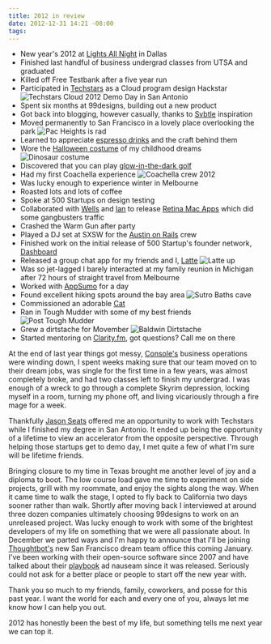 ```yaml
---
title: 2012 in review
date: 2012-12-31 14:21 -08:00
tags:
---
```


* New year's 2012 at [Lights All Night](http://www.lightsallnight.com/) in Dallas
* Finished last handful of business undergrad classes from UTSA and graduated
* Killed off Free Testbank after a five year run
* Participated in [Techstars](http://techstars.com) as a Cloud program design Hackstar ![Techstars Cloud 2012 Demo Day in San Antonio](http://f.cl.ly/items/2B0f1h3E2i2a3S2L012y/546179_10101486990096740_165058834_n.jpeg)
* Spent six months at 99designs, building out a new product
* Got back into blogging, however casually, thanks to [Svbtle](https://svbtle.com/) inspiration
* Moved permanently to San Francisco in a lovely place overlooking the park ![Pac Heights is rad](http://f.cl.ly/items/3g2U1Z2s333R2X3g2A3l/IMG_1418.jpg)
* Learned to appreciate [espresso drinks](http://shittylatte.com) and the craft behind them
* Wore the [Halloween costume](http://bigkidcostumes.com/) of my childhood dreams ![Dinosaur costume](http://f.cl.ly/items/3P241U070d2h1F0C0C3o/398333_531760132434_449512054_n.jpeg)
* Discovered that you can play [glow-in-the-dark golf](http://www.amazon.com/Nitelite-Golf-Ball-Glow-Official/dp/B000L1IJJM/ref=sr_1_6?ie=UTF8&qid=1356992769&sr=8-6&keywords=glow+in+the+dark+golf+balls)
* Had my first Coachella experience ![Coachella crew 2012](http://f.cl.ly/items/1K442h2m0j1B2w3L1W1P/538774_1691978782415_1839610509_n.jpeg)
* Was lucky enough to experience winter in Melbourne
* Roasted lots and lots of coffee
* Spoke at 500 Startups on design testing
* Collaborated with [Wells](https://twitter.com/wr) and [Ian](http://www.ianhirschfeld.com/) to release [Retina Mac Apps](http://retinamacapps.com/) which did some gangbusters traffic
* Crashed the Warm Gun after party
* Played a DJ set at SXSW for the [Austin on Rails](http://austinonrails.org/) crew
* Finished work on the initial release of 500 Startup's founder network, [Dashboard](http://dashboard.io)
* Released a group chat app for my friends and I, [Latte](http://latteup.com) ![Latte up](http://f.cl.ly/items/1K3W1G0H1j401H1r150Z/IMG_1455.jpg)
* Was so jet-lagged I barely interacted at my family reunion in Michigan after 72 hours of straight travel from Melbourne
* Worked with [AppSumo](http://appsumo.com) for a day
* Found excellent hiking spots around the bay area ![Sutro Baths cave](http://f.cl.ly/items/0C1U1L2V2v0Y0A1z2M0t/IMG_1569.jpg)
* Commissioned an adorable [Cat](http://dribbble.com/shots/542089-Nosegrind-Cat)
* Ran in Tough Mudder with some of my best friends ![Post Tough Mudder](http://f.cl.ly/items/2V1p3l1r3d0k0E2l1Q0a/DSCN6500.jpg)
* Grew a dirtstache for Movember ![Baldwin Dirtstache](http://f.cl.ly/items/0R0R2D272w401U3v2Q0y/IMG_1534.jpg)
* Started mentoring on [Clarity.fm](http://clarity.fm/alexbaldwin), got questions? Call me on there

At the end of last year things got messy, [Console's](http://console.fm) business operations were winding down, I spent weeks making sure that our team moved on to their dream jobs, was single for the first time in a few years, was almost completely broke, and had two classes left to finish my undergrad. I was enough of a wreck to go through a complete Skyrim depression, locking myself in a room, turning my phone off, and living vicariously through a fire mage for a week.

Thankfully [Jason Seats](http://twitter.com/seats) offered me an opportunity to work with Techstars while I finished my degree in San Antonio. It ended up being the opportunity of a lifetime to view an accelerator from the opposite perspective. Through helping those startups get to demo day, I met quite a few of what I'm sure will be lifetime friends.

Bringing closure to my time in Texas brought me another level of joy and a diploma to boot. The low course load gave me time to experiment on side projects, grill with my roommate, and enjoy the sights along the way. When it came time to walk the stage, I opted to fly back to California two days sooner rather than walk. Shortly after moving back I interviewed at around three dozen companies ultimately choosing 99designs to work on an unreleased project. Was lucky enough to work with some of the brightest developers of my life on something that we were all passionate about. In December we parted ways and I'm happy to announce that I'll be joining [Thoughtbot's](http://thoughtbot.com) new San Francisco dream team office this coming January. I've been working with their open-source software since 2007 and have talked about their [playbook](http://playbook.thoughtbot.com/) ad nauseam since it was released. Seriously could not ask for a better place or people to start off the new year with.

Thank you so much to my friends, family, coworkers, and posse for this past year. I want the world for each and every one of you, always let me know how I can help you out. 

2012 has honestly been the best of my life, but something tells me next year we can top it. 

